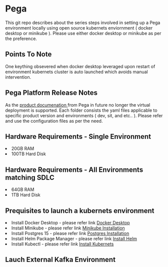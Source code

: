 # Pega
This git repo describes about the series steps involved in setting up a Pega environment locally using open source kubernets enviornment ( docker desktop or minikube ). Please use either docker desktop or minikube as per the preference. 

<h2>Points To Note</h2>
One keything obsevered when docker desktop leveraged upon restart of environment kubernets cluster is auto launched which avoids manual intervention.
<h2> Pega Platform Release Notes </h2>
As the <a href="https://docs.pega.com/bundle/platform/page/platform/hub/platform-install-update.html"> product documenation </a> from Pega in future no longer the virtual deployment is supported.
Each folder consists the yaml files applicable to specific product version and environments ( dev, sit, and etc.. ). Please refer and use the configuration files as per the need.

<h2>Hardware Requirements - Single Environment </h2>
 <li>20GB RAM</li>
 <li>100TB Hard Disk </li>
 
<h2>Hardware Requirements - All Environments matching SDLC</h2>
 <li>64GB RAM</li>
 <li>1TB Hard Disk </li>

 <h2>Prequisites to launch a kubernets environment</h2>
 <li>Install Docker Desktop - please refer link <a href="https://docs.docker.com/desktop/">Docker Desktop</a></li>
 <li>Install Minikube - please refer link <a href="https://minikube.sigs.k8s.io/docs/start/?arch=%2Fmacos%2Farm64%2Fstable%2Fbinary+download">Minikube Installation</a></li>
 <li>Install Postgres 15 - please refer link <a href="https://www.postgresql.org/download/">Postgres Installation </a></li>
 <li>Install Helm Package Manager - please refer link <a href="https://helm.sh/docs/intro/install/">Install Helm</a></li>
 <li>Install Kubectl - please refer link <a href="https://kubernetes.io/docs/tasks/tools/">Install Kubernets</a></li>

 <h2>Lauch External Kafka Environment</h2>
 


